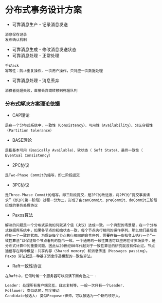 # 分布式事务设计方案
- 可靠消息生产 - 记录消息发送
~~~
消息保存记录
发布确认机制
~~~
- 可靠消息生成 - 修改消息发送状态
- 可靠消息处理 - 正常处理
~~~
手动ack
幂等性：防止重复操作，一次用户操作，只对应一次数据处理
~~~
- 可靠消息处理 - 消息丢弃
~~~
消费者处理失败，直接丢弃或转移到死信队列
~~~

### 分布式解决方案理论依据
- CAP理论
~~~
是在一个分布式系统中，一致性（Consistency）、可用性（Availability）、分区容错性（Partition tolerance）
~~~
- BASE理论
~~~
是指基本可用（Basically Available）、软状态（ Soft State）、最终一致性（ Eventual Consistency）
~~~
- 2PC协议
~~~
是Two-Phase Commit的缩写，即二阶段提交
~~~
- 3PC协议
~~~
是Three-Phase Commit的缩写，即三阶段提交，是2PC的改进版，将2PC的“提交事务请求”（即2PC第一阶段）过程一分为二，形成了由canCommit、preCommit、doCommit三阶段组成的事务处理协议
~~~
- Paxos算法
~~~
解决的问题是一个分布式系统如何就某个值（决议）达成一致。一个典型的场景是，在一个分布式数据库系统中，如果各节点的初始状态一致，每个节点执行相同的操作序列，那么他们最后能得到一个一致的状态。为保证每个节点执行相同的命令序列，需要在每一条指令上执行一个“一致性算法”以保证每个节点看到的指令一致。一个通用的一致性算法可以应用在许多场景中，是分布式计算中的重要问题。因此从20世纪80年代起对于一致性算法的研究就没有停止过。节点通信存在两种模型：共享内存（Shared memory）和消息传递（Messages passing）。Paxos 算法就是一种基于消息传递模型的一致性算法。
~~~
- Raft一致性协议
~~~
在Raft中，任何时候一个服务器可以扮演下面角色之一：

Leader: 处理所有客户端交互，日志复制等，一般一次只有一个Leader.
Follower: 类似选民，完全被动
Candidate候选人: 类似Proposer律师，可以被选为一个新的领导人。
~~~
